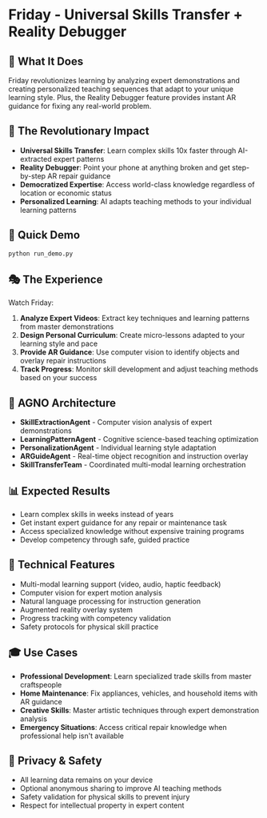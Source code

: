 # Friday - Universal Skills Transfer + Reality Debugger

## 🎯 What It Does
Friday revolutionizes learning by analyzing expert demonstrations and creating personalized teaching sequences that adapt to your unique learning style. Plus, the Reality Debugger feature provides instant AR guidance for fixing any real-world problem.

## 🌟 The Revolutionary Impact
- **Universal Skills Transfer**: Learn complex skills 10x faster through AI-extracted expert patterns
- **Reality Debugger**: Point your phone at anything broken and get step-by-step AR repair guidance
- **Democratized Expertise**: Access world-class knowledge regardless of location or economic status
- **Personalized Learning**: AI adapts teaching methods to your individual learning patterns

## 🚀 Quick Demo
```bash
python run_demo.py
```

## 🎭 The Experience
Watch Friday:
1. **Analyze Expert Videos**: Extract key techniques and learning patterns from master demonstrations
2. **Design Personal Curriculum**: Create micro-lessons adapted to your learning style and pace
3. **Provide AR Guidance**: Use computer vision to identify objects and overlay repair instructions
4. **Track Progress**: Monitor skill development and adjust teaching methods based on your success

## 🤖 AGNO Architecture
- **SkillExtractionAgent** - Computer vision analysis of expert demonstrations
- **LearningPatternAgent** - Cognitive science-based teaching optimization
- **PersonalizationAgent** - Individual learning style adaptation
- **ARGuideAgent** - Real-time object recognition and instruction overlay
- **SkillTransferTeam** - Coordinated multi-modal learning orchestration

## 📊 Expected Results
- Learn complex skills in weeks instead of years
- Get instant expert guidance for any repair or maintenance task
- Access specialized knowledge without expensive training programs
- Develop competency through safe, guided practice

## 🔧 Technical Features
- Multi-modal learning support (video, audio, haptic feedback)
- Computer vision for expert motion analysis
- Natural language processing for instruction generation
- Augmented reality overlay system
- Progress tracking with competency validation
- Safety protocols for physical skill practice

## 🎓 Use Cases
- **Professional Development**: Learn specialized trade skills from master craftspeople
- **Home Maintenance**: Fix appliances, vehicles, and household items with AR guidance
- **Creative Skills**: Master artistic techniques through expert demonstration analysis
- **Emergency Situations**: Access critical repair knowledge when professional help isn't available

## 🔐 Privacy & Safety
- All learning data remains on your device
- Optional anonymous sharing to improve AI teaching methods
- Safety validation for physical skills to prevent injury
- Respect for intellectual property in expert content
